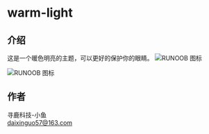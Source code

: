 # warm-light
## 介绍
这是一个暖色明亮的主题，可以更好的保护你的眼睛。
![RUNOOB 图标](http://static.runoob.com/images/runoob-logo.png)

![RUNOOB 图标](http://static.runoob.com/images/runoob-logo.png "RUNOOB")
## 作者
寻鹿科技-小鱼<br />
daixinguo57@163.com
